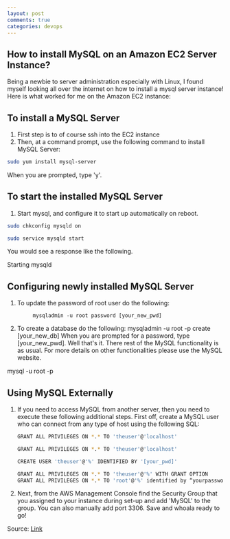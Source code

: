 ```yaml
---
layout: post
comments: true
categories: devops
---
```



## How to install MySQL on an Amazon EC2 Server Instance?
Being a newbie to server administration especially with Linux, I found myself looking all over the internet on how to install a mysql server instance! Here is what worked for me on the Amazon EC2 instance:

## To install a MySQL Server

1. First step is to of course ssh into the EC2 instance
2. Then, at a command prompt, use the following command to install MySQL Server:

```sh
sudo yum install mysql-server
```
 When you are prompted, type 'y'.


## To start the installed MySQL Server
1. Start mysql, and configure it to start up automatically on reboot.

```sh
sudo chkconfig mysqld on

sudo service mysqld start
```
You would see a response like the following.

Starting mysqld


## Configuring newly installed MySQL Server
1. To update the password of root user do the following:

            mysqladmin -u root password [your_new_pwd]

2. To create a database do the following:
            mysqladmin -u root -p create [your_new_db]
When you are prompted for a password, type [your_new_pwd]. Well that's it. There rest of the MySQL functionality is as usual. For more details on other functionalities please use the MySQL website.


mysql -u root -p


## Using MySQL Externally
 1. If you need to access MySQL from another server, then you need to execute these following additional steps.
First off, create a MySQL user who can connect from any type of host using the following SQL:
    ```sh
    GRANT ALL PRIVILEGES ON *.* TO 'theuser'@'localhost'

    GRANT ALL PRIVILEGES ON *.* TO 'theuser'@'localhost'

    CREATE USER 'theuser'@'%' IDENTIFIED BY '[your_pwd]'

    GRANT ALL PRIVILEGES ON *.* TO 'theuser'@'%' WITH GRANT OPTION
    GRANT ALL PRIVILEGES ON *.* TO 'root'@'%' identified by “yourpasswordhere”;
    ```



 2. Next, from the AWS Management Console find the Security Group that you assigned to your instance during set-up and add 'MySQL' to the group. You can also manually add port 3306. Save and whoala ready to go!


Source: [Link](http://text-analytics101.rxnlp.com/2013/11/how-to-install-mysql-on-amazon-ec2.html)